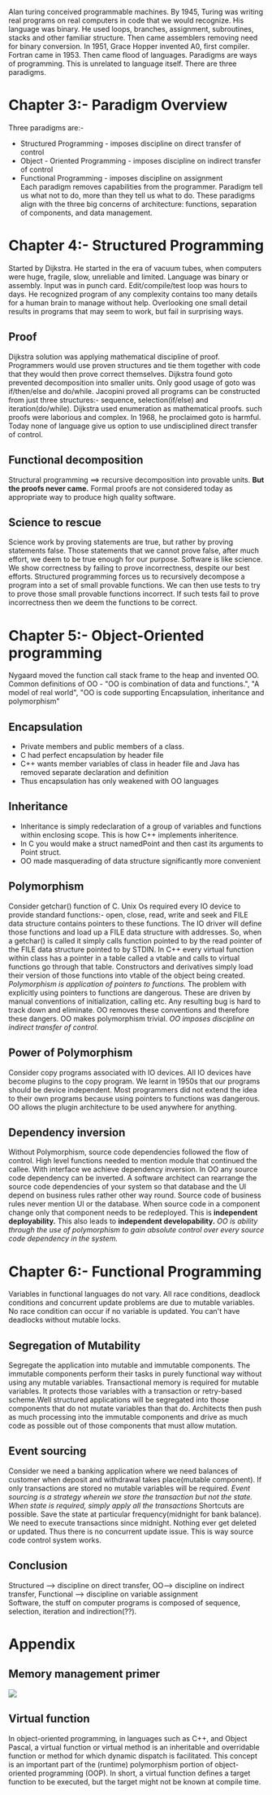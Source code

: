 Alan turing conceived programmable machines. By 1945, Turing was writing real programs on real computers in code that we would recognize. His language was binary. He used loops, branches, assignment, subroutines, stacks and other familiar structure. Then came assemblers removing need for binary conversion. In 1951, Grace Hopper invented A0, first compiler. Fortran came in 1953. Then came flood of languages.
Paradigms are ways of programming. This is unrelated to language itself. There are three paradigms.

# Chapter 3:- Paradigm Overview
Three paradigms are:-
- Structured Programming - imposes discipline on direct transfer of control
- Object - Oriented Programming - imposes discipline on indirect transfer of control
- Functional Programming - imposes discipline on assignment<br>
Each paradigm removes capabilities from the programmer. Paradigm tell us what not to do, more than they tell us what to do. These paradigms align with the three big concerns of architecture: functions, separation of components, and data management.

# Chapter 4:- Structured Programming
Started by Dijkstra. He started in the era of vacuum tubes, when computers were huge, fragile, slow, unreliable and limited. Language was binary or assembly. Input was in punch card. Edit/compile/test loop was hours to days. He recognized program of any complexity contains too many details for a human brain to manage without help. Overlooking one small detail results in programs that may seem to work, but fail in surprising ways.
## Proof
Dijkstra solution was applying mathematical discipline of proof. Programmers would use proven structures and tie them together with code that they would then prove correct themselves. Dijkstra found goto prevented decomposition into smaller units. Only good usage of goto was if/then/else and do/while. Jacopini proved all programs can be constructed from just three structures:- sequence, selection(if/else) and iteration(do/while). Dijkstra used enumeration as mathematical proofs. such proofs were laborious and complex. In 1968, he proclaimed goto is harmful. Today none of language give us option to use undisciplined direct transfer of control.
## Functional decomposition
Structural programming ==> recursive decomposition into provable units. **But the proofs never came.** Formal proofs are not considered today as appropriate way to produce high quality software.
## Science to rescue
Science work by proving statements are true, but rather by proving statements false. Those statements that we cannot prove false, after much effort, we deem to be true enough for our purpose. Software is like science. We show correctness by failing to prove incorrectness, despite our best efforts. Structured programming forces us to recursively decompose a program into a set of small provable functions. We can then use tests to try to prove those small provable functions incorrect. If such tests fail to prove incorrectness then we deem the functions to be correct.

# Chapter 5:- Object-Oriented programming
Nygaard moved the function call stack frame to the heap and invented OO.  Common definitions of OO - "OO is combination of data and functions.", "A model of real world", "OO is code supporting Encapsulation, inheritance and polymorphism"
## Encapsulation
- Private members and public members of a class.
- C had perfect encapsulation by header file
- C++ wants member variables of class in header file and Java has removed separate declaration and definition
- Thus encapsulation has only weakened with OO languages
## Inheritance
- Inheritance is simply redeclaration of a group of variables and functions within enclosing scope. This is how C++ implements inheritence.
- In C you would make a struct namedPoint and then cast its arguments to Point struct.
- OO made masquerading of data structure significantly more convenient
## Polymorphism
Consider getchar() function of C. Unix Os required every IO device to provide standard functions:- open, close, read, write and seek and FILE data structure contains pointers to these functions. The IO driver will define those functions and load up a FILE data structure with addresses. So, when a getchar() is called it simply calls function pointed to by the read pointer of the FILE data structure pointed to by STDIN.  In C++ every virtual function within class has a pointer in a table called a vtable and calls to virtual functions go through that table. Constructors and derivatives simply load their version of those functions into vtable of the object being created.
_Polymorphism is application of pointers to functions._
The problem with explicitly using pointers to functions are dangerous. These are driven by manual conventions of initialization, calling etc. Any resulting bug is hard to track down and eliminate. OO removes these conventions and therefore these dangers. OO makes polymorphism trivial.
_OO imposes discipline on indirect transfer of control._
## Power of Polymorphism
Consider copy programs associated with IO devices. All IO devices have become plugins to the copy program. We learnt in 1950s that our programs should be device independent. Most programmers did not extend the idea to their own programs because using pointers to functions was dangerous. OO allows the plugin architecture to be used anywhere for anything.
## Dependency inversion
Without Polymorphism, source code dependencies followed the flow of control. High level functions needed to mention module that continued the callee. With interface we achieve dependency inversion. In OO any source code dependency can be inverted. A software architect can rearrange the source code dependencies of your system so that database and the UI depend on business rules rather other way round. Source code of business rules never mention UI or the database. When source code in a component change only that component needs to be redeployed. This is **independent deployability.** This also leads to **independent developability.**
_OO is ability through the use of polymorphism to gain absolute control over every source code dependency in the system._

# Chapter 6:- Functional Programming   
Variables in functional languages do not vary. All race conditions, deadlock conditions and concurrent update problems are due to mutable variables. No race condition can occur if no variable is updated. You can't have deadlocks without mutable locks.
## Segregation of  Mutability
Segregate the application into mutable and immutable components. The immutable components perform their tasks in purely functional way without using any mutable variables. Transactional memory is required for mutable variables. It protects those variables with a transaction or retry-based scheme.Well structured applications will be segregated into those components that do not mutate variables than that do. Architects then push as much processing into the immutable components and drive as much code as possible out of those components that must allow mutation.
## Event sourcing
Consider we need a banking application where we need balances of customer when deposit and withdrawal takes place(mutable component). If only transactions are stored no mutable variables will be required.
_Event sourcing is a strategy wherein we store the transaction but not the state. When state is required, simply apply all the transactions_
Shortcuts are possible. Save the state at particular frequency(midnight for bank balance). We need to execute transactions since midnight. Nothing ever get deleted or updated. Thus there is no concurrent update issue. This is way source code control system works.
## Conclusion
Structured --> discipline on direct transfer, OO--> discipline on indirect transfer, Functional --> discipline on variable assignment<br>
Software, the stuff on computer programs is composed of sequence, selection, iteration and indirection(??).

# Appendix
## Memory management primer
![](media/Memory%20management.png)
## Virtual function
In object-oriented programming, in languages such as C++, and Object Pascal, a virtual function or virtual method is an inheritable and overridable function or method for which dynamic dispatch is facilitated. This concept is an important part of the (runtime) polymorphism portion of object-oriented programming (OOP). In short, a virtual function defines a target function to be executed, but the target might not be known at compile time.
